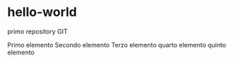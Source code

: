 # hello-world
primo repository GIT

Primo elemento
Secondo elemento
Terzo elemento
quarto elemento
quinto elemento
